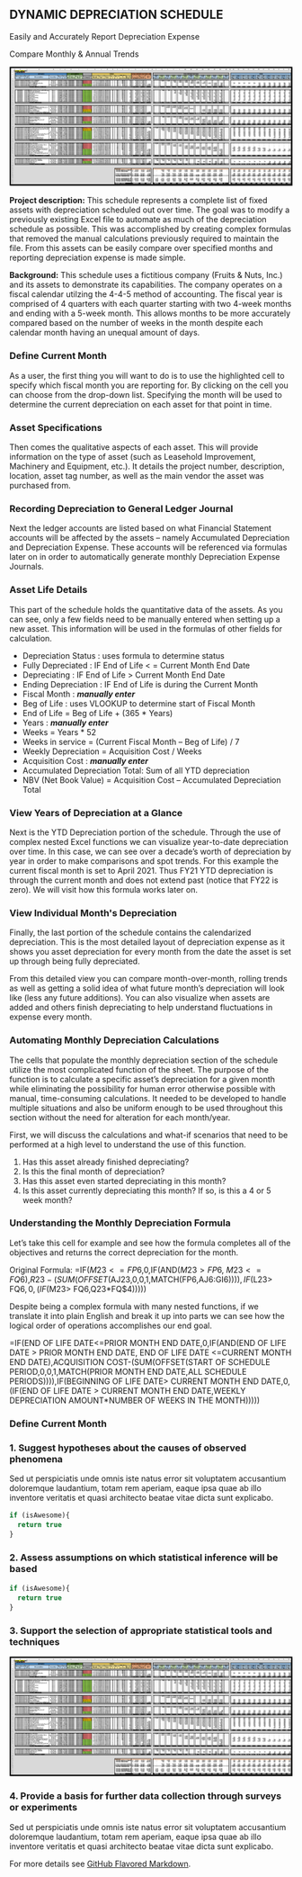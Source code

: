 ## DYNAMIC DEPRECIATION SCHEDULE

Easily and Accurately Report Depreciation Expense

Compare Monthly & Annual Trends

<img src="images/excel01.PNG?raw=true"/>

**Project description:** This schedule represents a complete list of fixed assets with depreciation scheduled out over time.  The goal was to modify a previously existing Excel file to automate as much of the depreciation schedule as possible. This was accomplished by creating complex formulas that removed the manual calculations previously required to maintain the file.  From this assets can be easily compare over specified months and reporting depreciation expense is made simple.

**Background:** This schedule uses a fictitious company (Fruits & Nuts, Inc.) and its assets to demonstrate its capabilities. The company operates on a fiscal calendar utilzing the 4-4-5 method of accounting. The fiscal year is comprised of 4 quarters with each quarter starting with two 4-week months and ending with a 5-week month. This allows months to be more accurately compared based on the number of weeks in the month despite each calendar month having an unequal amount of days.

### Define Current Month

As a user, the first thing you will want to do is to use the highlighted cell to specify which fiscal month you are reporting for. By clicking on the cell you can choose from the drop-down list. Specifying the month will be used to determine the current depreciation on each asset for that point in time. 

### Asset Specifications

Then comes the qualitative aspects of each asset. This will provide information on the type of asset (such as Leasehold Improvement, Machinery and Equipment, etc.). It details the project number, description, location, asset tag number, as well as the main vendor the asset was purchased from.

### Recording Depreciation to General Ledger Journal

Next the ledger accounts are listed based on what Financial Statement accounts will be affected by the assets – namely Accumulated Depreciation and Depreciation Expense. These accounts will be referenced via formulas later on in order to automatically generate monthly Depreciation Expense Journals.

### Asset Life Details

This part of the schedule holds the quantitative data of the assets. As you can see, only a few fields need to be manually entered when setting up a new asset. This information will be used in the formulas of other fields for calculation.

*	Depreciation Status : uses formula to determine status
*	Fully Depreciated : IF End of Life < = Current Month End Date
*	Depreciating : IF End of Life > Current Month End Date
*	Ending Depreciation : IF End of Life is during the Current Month
*	Fiscal Month : **_manually enter_**
*	Beg of Life : uses VLOOKUP to determine start of Fiscal Month
*	End of Life = Beg of Life + (365 * Years)
*	Years : **_manually enter_**
*	Weeks = Years * 52
*	Weeks in service = (Current Fiscal Month – Beg of Life) / 7
*	Weekly Depreciation = Acquisition Cost / Weeks
*	Acquisition Cost : **_manually enter_**
*	Accumulated Depreciation Total: Sum of all YTD depreciation
*	NBV (Net Book Value) = Acquisition Cost – Accumulated Depreciation Total

### View Years of Depreciation at a Glance

Next is the YTD Depreciation portion of the schedule. Through the use of complex nested Excel functions we can visualize year-to-date depreciation over time. In this case, we can see over a decade’s worth of depreciation by year in order to make comparisons and spot trends. For this example the current fiscal month is set to April 2021. Thus FY21 YTD depreciation is through the current month and does not extend past (notice that FY22 is zero). We will visit how this formula works later on.

### View Individual Month's Depreciation

Finally, the last portion of the schedule contains the calendarized depreciation. This is the most detailed layout of depreciation expense as it shows you asset depreciation for every month from the date the asset is set up through being fully depreciated.

From this detailed view you can compare month-over-month, rolling trends as well as getting a solid idea of what future month’s depreciation will look like (less any future additions). You can also visualize when assets are added and others finish depreciating to help understand fluctuations in expense every month.

### Automating Monthly Depreciation Calculations

The cells that populate the monthly depreciation section of the schedule utilize the most complicated function of the sheet. The purpose of the function is to calculate a specific asset’s depreciation for a given month while eliminating the possibility for human error otherwise possible with manual, time-consuming calculations. It needed to be developed to handle multiple situations and also be uniform enough to be used throughout this section without the need for alteration for each month/year. 

First, we will discuss the calculations and what-if scenarios that need to be performed at a high level to understand the use of this function.

1.	Has this asset already finished depreciating?
2.	Is this the final month of depreciation?
3.	Has this asset even started depreciating in this month? 
4.	Is this asset currently depreciating this month? If so, is this a 4 or 5 week month?

### Understanding the Monthly Depreciation Formula

Let’s take this cell for example and see how the formula completes all of the objectives and returns the correct depreciation for the month.

Original Formula:
=IF($M23<=FP$6,0,IF(AND($M23> FP$6, $M23<=FQ$6),$R23-(SUM(OFFSET($AJ23,0,0,1,MATCH(FP$6,$AJ$6:$GI$6)))),IF($L23> FQ$6,0,(IF($M23> FQ$6,$Q23*FQ$4)))))

Despite being a complex formula with many nested functions, if we translate it into plain English and break it up into parts we can see how the logical order of operations accomplishes our end goal.

=IF(END OF LIFE DATE<=PRIOR MONTH END DATE,0,IF(AND(END OF LIFE DATE > PRIOR MONTH END DATE, END OF LIFE DATE <=CURRENT MONTH END DATE),ACQUISITION COST-(SUM(OFFSET(START OF SCHEDULE PERIOD,0,0,1,MATCH(PRIOR MONTH END DATE,ALL SCHEDULE PERIODS)))),IF(BEGINNING OF LIFE DATE> CURRENT MONTH END DATE,0,(IF(END OF LIFE DATE > CURRENT MONTH END DATE,WEEKLY DEPRECIATION AMOUNT*NUMBER OF WEEKS IN THE MONTH)))))


### Define Current Month



### 1. Suggest hypotheses about the causes of observed phenomena

Sed ut perspiciatis unde omnis iste natus error sit voluptatem accusantium doloremque laudantium, totam rem aperiam, eaque ipsa quae ab illo inventore veritatis et quasi architecto beatae vitae dicta sunt explicabo. 

```javascript
if (isAwesome){
  return true
}
```

### 2. Assess assumptions on which statistical inference will be based

```javascript
if (isAwesome){
  return true
}
```

### 3. Support the selection of appropriate statistical tools and techniques

<img src="images/excel01.PNG?raw=true"/>

### 4. Provide a basis for further data collection through surveys or experiments

Sed ut perspiciatis unde omnis iste natus error sit voluptatem accusantium doloremque laudantium, totam rem aperiam, eaque ipsa quae ab illo inventore veritatis et quasi architecto beatae vitae dicta sunt explicabo. 

For more details see [GitHub Flavored Markdown](https://guides.github.com/features/mastering-markdown/).
